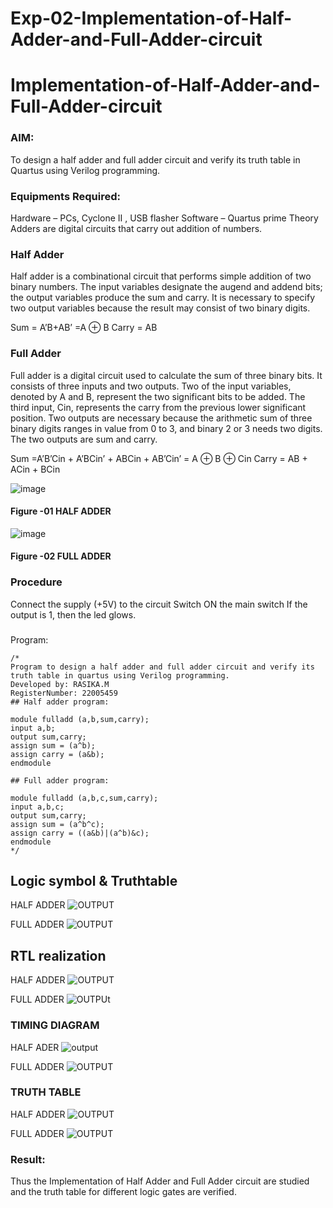 # Exp-02-Implementation-of-Half-Adder-and-Full-Adder-circuit

# Implementation-of-Half-Adder-and-Full-Adder-circuit
### AIM:
To design a half adder and full adder circuit and verify its truth table in Quartus using Verilog programming.

### Equipments Required:
Hardware – PCs, Cyclone II , USB flasher
Software – Quartus prime
Theory
Adders are digital circuits that carry out addition of numbers.

### Half Adder
Half adder is a combinational circuit that performs simple addition of two binary numbers. The input variables designate the augend and addend bits; the output variables produce the sum and carry. It is necessary to specify two output variables because the result may consist of two binary digits.

Sum = A’B+AB’ =A ⊕ B Carry = AB

### Full Adder
Full adder is a digital circuit used to calculate the sum of three binary bits. It consists of three inputs and two outputs. Two of the input variables, denoted by A and B, represent the two significant bits to be added. The third input, Cin, represents the carry from the previous lower significant position. Two outputs are necessary because the arithmetic sum of three binary digits ranges in value from 0 to 3, and binary 2 or 3 needs two digits. The two outputs are sum and carry.

Sum =A’B’Cin + A’BCin’ + ABCin + AB’Cin’ = A ⊕ B ⊕ Cin Carry = AB + ACin + BCin

 ![image](https://user-images.githubusercontent.com/36288975/163552156-a13e5a56-c638-4110-97d9-8896907c8d25.png)

#### Figure -01 HALF ADDER 


![image](https://user-images.githubusercontent.com/36288975/163552057-b3547877-6d07-45b4-b7e0-bcfebfad9e1d.png)

#### Figure -02 FULL ADDER 

### Procedure

Connect the supply (+5V) to the circuit
Switch ON the main switch
If the output is 1, then the led glows.
### 
Program:
```
/*
Program to design a half adder and full adder circuit and verify its truth table in quartus using Verilog programming.
Developed by: RASIKA.M
RegisterNumber: 22005459
## Half adder program:

module fulladd (a,b,sum,carry);
input a,b;
output sum,carry;
assign sum = (a^b);
assign carry = (a&b);
endmodule

## Full adder program:

module fulladd (a,b,c,sum,carry);
input a,b,c;
output sum,carry;
assign sum = (a^b^c);
assign carry = ((a&b)|(a^b)&c);
endmodule 
*/
```
## Logic symbol & Truthtable
HALF ADDER
![OUTPUT](ha.png)

FULL ADDER 
![OUTPUT](fa.png)


## RTL realization
HALF ADDER
![OUTPUT](haa.png)

FULL ADDER
![OUTPUt](faa.png)

### TIMING DIAGRAM
HALF ADER
![output](haaa.png)

FULL ADDER
![OUTPUT](faaa.png)

### TRUTH TABLE 
HALF ADDER
![OUTPUT](haaaa.png)

FULL ADDER
![OUTPUT](faaaa.png)

### Result:
Thus the Implementation of Half Adder and Full Adder circuit are studied and the truth table for different logic gates are verified.